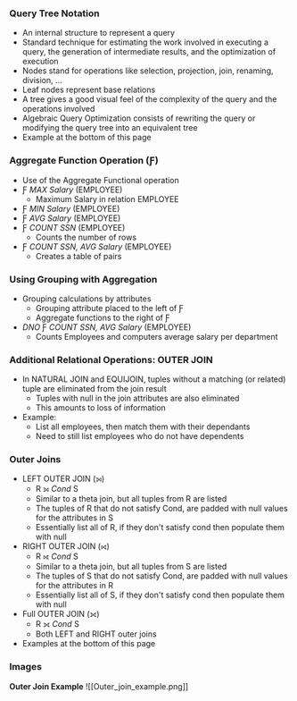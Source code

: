 ### Query Tree Notation
 - An internal structure to represent a query
 - Standard technique for estimating the work involved in executing a query, the generation of intermediate results, and the optimization of execution
 - Nodes stand for operations like selection, projection, join, renaming, division, ...
 - Leaf nodes represent base relations
 - A tree gives a good visual feel of the complexity of the query and the operations involved
 - Algebraic Query Optimization consists of rewriting the query or modifying the query tree into an equivalent tree
 - Example at the bottom of this page

### Aggregate Function Operation (Ƒ)
 - Use of the Aggregate Functional operation
 - Ƒ _MAX Salary_ (EMPLOYEE)
	 - Maximum Salary in relation EMPLOYEE
 - Ƒ _MIN Salary_ (EMPLOYEE)
 - Ƒ _AVG Salary_ (EMPLOYEE)
 - Ƒ _COUNT SSN_ (EMPLOYEE)
	 - Counts the number of rows
 - Ƒ _COUNT SSN, AVG Salary_ (EMPLOYEE)
	 - Creates a table of pairs

### Using Grouping with Aggregation
 - Grouping calculations by attributes
	 - Grouping attribute placed to the left of Ƒ
	 - Aggregate functions to the right of Ƒ
 - _DNO_ Ƒ _COUNT SSN, AVG Salary_ (EMPLOYEE)
	 - Counts Employees and computers average salary per department

### Additional Relational Operations: OUTER JOIN
 - In NATURAL JOIN and EQUIJOIN, tuples without a matching (or related) tuple are eliminated from the join result
	 - Tuples with null in the join attributes are also eliminated
	 - This amounts to loss of information
 - Example:
	 - List all employees, then match them with their dependants
	 - Need to still list employees who do not have dependents

### Outer Joins
 - LEFT OUTER JOIN (⟕)
	 - R ⟕ _Cond_ S
	 - Similar to a theta join, but all tuples from R are listed
	 - The tuples of R that do not satisfy Cond, are padded with null values for the attributes in S
	 - Essentially list all of R, if they don't satisfy cond then populate them with null
 - RIGHT OUTER JOIN (⟖)
	 - R ⟖ _Cond_ S
	 - Similar to a theta join, but all tuples from S are listed
	 - The tuples of S that do not satisfy Cond, are padded with null values for the attributes in R
	 - Essentially list all of S, if they don't satisfy cond then populate them with null
 - Full OUTER JOIN (⟗)
	 - R ⟗ _Cond_ S
	 - Both LEFT and RIGHT outer joins
 - Examples at the bottom of this page

### Images
**Outer Join Example**
![[Outer_join_example.png]]